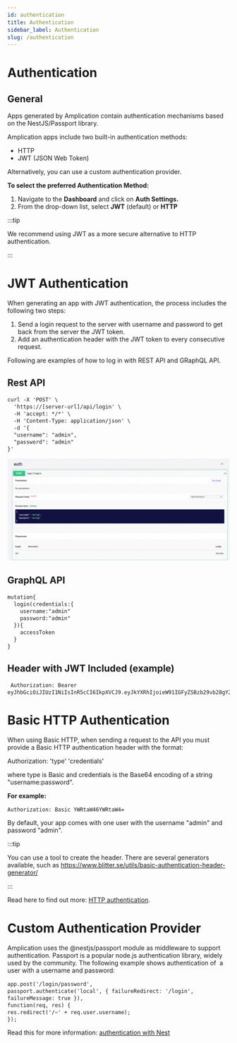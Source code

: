```yaml
---
id: authentication
title: Authentication
sidebar_label: Authentication
slug: /authentication
---
```


# Authentication

## General

Apps generated by Amplication contain authentication mechanisms based on the NestJS/Passport library.

Amplication apps include two built-in authentication methods:

- HTTP
- JWT (JSON Web Token)

Alternatively, you can use a custom authentication provider.

**To select the preferred Authentication Method:**

1. Navigate to the **Dashboard** and click on **Auth Settings.**
2. From the drop-down list, select **JWT** (default) or **HTTP**

:::tip

We recommend using JWT as a more secure alternative to HTTP authentication.

:::

# JWT Authentication

When generating an app with JWT authentication, the process includes the following two steps:

1. Send a login request to the server with username and password to get back from the server the JWT token.
2. Add an authentication header with the JWT token to every consecutive request.

Following are examples of how to log in with REST API and GRaphQL API.

## Rest API

```
curl -X 'POST' \
  'https://[server-url]/api/login' \
  -H 'accept: */*' \
  -H 'Content-Type: application/json' \
  -d '{
  "username": "admin",
  "password": "admin"
}'
```

![](./assets/authentication/auth.png)

## GraphQL API

```
mutation{
  login(credentials:{
    username:"admin"
    password:"admin"
  }){
    accessToken
  }
}
```

## Header with JWT Included (example)

```
 Authorization: Bearer eyJhbGciOiJIUzI1NiIsInR5cCI6IkpXVCJ9.eyJkYXRhIjoieW91IGFyZSBzb29vb28gY29vbCB0aGF0IHlvdSBjaGVjayB0aGF0ISIsIm5hbWUiOiJPZmVrIGdhYmF5IDspIiwiaWF0IjoxNTE2MjM5MDIyfQ.vaYJaP9SUlOU0u4NfFCRm5tmBVDKeCwvN6ByCkqJt8U
```

# Basic **HTTP Authentication**

When using Basic HTTP, when sending a request to the API you must provide a Basic HTTP authentication header with the format:

Authorization: 'type' 'credentials'

where type is Basic and credentials is the Base64 encoding of a string "username:password".

**For example:**

```
Authorization: Basic YWRtaW46YWRtaW4=
```

By default, your app comes with one user with the username "admin" and password "admin".

:::tip

You can use a tool to create the header. There are several generators available, such as https://www.blitter.se/utils/basic-authentication-header-generator/

:::

Read here to find out more: [HTTP authentication](https://developer.mozilla.org/en-US/docs/Web/HTTP/Authentication).

# Custom Authentication Provider

Amplication uses the @nestjs/passport module as middleware to support authentication.
Passport is a popular node.js authentication library, widely used by the community.
The following example shows authentication of  a user with a username and password:

```
app.post('/login/password',
passport.authenticate('local', { failureRedirect: '/login', failureMessage: true }),
function(req, res) {
res.redirect('/~' + req.user.username);
});
```

Read this for more information: [authentication with Nest](https://docs.nestjs.com/security/authentication)

